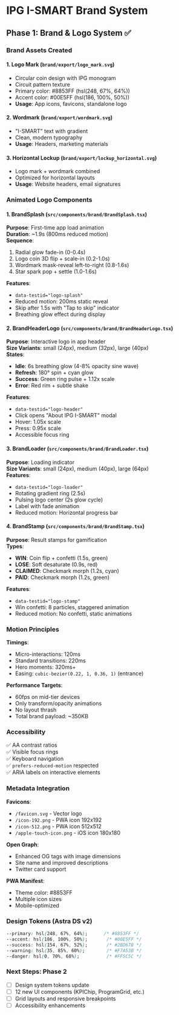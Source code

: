 # IPG I-SMART Brand System

## Phase 1: Brand & Logo System ✅

### Brand Assets Created

#### 1. Logo Mark (`brand/export/logo_mark.svg`)
- Circular coin design with IPG monogram
- Circuit pattern texture
- Primary color: #8853FF (hsl(248, 67%, 64%))
- Accent color: #00E5FF (hsl(186, 100%, 50%))
- **Usage**: App icons, favicons, standalone logo

#### 2. Wordmark (`brand/export/wordmark.svg`)
- "I-SMART" text with gradient
- Clean, modern typography
- **Usage**: Headers, marketing materials

#### 3. Horizontal Lockup (`brand/export/lockup_horizontal.svg`)
- Logo mark + wordmark combined
- Optimized for horizontal layouts
- **Usage**: Website headers, email signatures

### Animated Logo Components

#### 1. BrandSplash (`src/components/brand/BrandSplash.tsx`)
**Purpose**: First-time app load animation  
**Duration**: ~1.9s (800ms reduced motion)  
**Sequence**:
1. Radial glow fade-in (0-0.4s)
2. Logo coin 3D flip + scale-in (0.2-1.0s)
3. Wordmark mask-reveal left-to-right (0.8-1.6s)
4. Star spark pop + settle (1.0-1.6s)

**Features**:
- `data-testid="logo-splash"`
- Reduced motion: 200ms static reveal
- Skip after 1.5s with "Tap to skip" indicator
- Breathing glow effect during display

#### 2. BrandHeaderLogo (`src/components/brand/BrandHeaderLogo.tsx`)
**Purpose**: Interactive logo in app header  
**Size Variants**: small (24px), medium (32px), large (40px)  
**States**:
- **Idle**: 6s breathing glow (4-8% opacity sine wave)
- **Refresh**: 180° spin + cyan glow
- **Success**: Green ring pulse + 1.12x scale
- **Error**: Red rim + subtle shake

**Features**:
- `data-testid="logo-header"`
- Click opens "About IPG I-SMART" modal
- Hover: 1.05x scale
- Press: 0.95x scale
- Accessible focus ring

#### 3. BrandLoader (`src/components/brand/BrandLoader.tsx`)
**Purpose**: Loading indicator  
**Size Variants**: small (24px), medium (40px), large (64px)  
**Features**:
- `data-testid="logo-loader"`
- Rotating gradient ring (2.5s)
- Pulsing logo center (2s glow cycle)
- Label with fade animation
- Reduced motion: Horizontal progress bar

#### 4. BrandStamp (`src/components/brand/BrandStamp.tsx`)
**Purpose**: Result stamps for gamification  
**Types**: 
- **WIN**: Coin flip + confetti (1.5s, green)
- **LOSE**: Soft desaturate (0.9s, red)
- **CLAIMED**: Checkmark morph (1.2s, cyan)
- **PAID**: Checkmark morph (1.2s, green)

**Features**:
- `data-testid="logo-stamp"`
- Win confetti: 8 particles, staggered animation
- Reduced motion: No confetti, static animations

### Motion Principles

**Timings**:
- Micro-interactions: 120ms
- Standard transitions: 220ms
- Hero moments: 320ms+
- Easing: `cubic-bezier(0.22, 1, 0.36, 1)` (entrance)

**Performance Targets**:
- 60fps on mid-tier devices
- Only transform/opacity animations
- No layout thrash
- Total brand payload: ~350KB

### Accessibility

✅ AA contrast ratios  
✅ Visible focus rings  
✅ Keyboard navigation  
✅ `prefers-reduced-motion` respected  
✅ ARIA labels on interactive elements  

### Metadata Integration

**Favicons**:
- `/favicon.svg` - Vector logo
- `/icon-192.png` - PWA icon 192x192
- `/icon-512.png` - PWA icon 512x512
- `/apple-touch-icon.png` - iOS icon 180x180

**Open Graph**:
- Enhanced OG tags with image dimensions
- Site name and improved descriptions
- Twitter card support

**PWA Manifest**:
- Theme color: #8853FF
- Multiple icon sizes
- Mobile-optimized

### Design Tokens (Astra DS v2)

```css
--primary: hsl(248, 67%, 64%);      /* #8853FF */
--accent: hsl(186, 100%, 50%);       /* #00E5FF */
--success: hsl(154, 67%, 52%);       /* #2BD67B */
--warning: hsl(35, 85%, 60%);        /* #F7A53B */
--danger: hsl(0, 70%, 68%);          /* #FF5C5C */
```

### Next Steps: Phase 2

- [ ] Design system tokens update
- [ ] 12 new UI components (KPIChip, ProgramGrid, etc.)
- [ ] Grid layouts and responsive breakpoints
- [ ] Accessibility enhancements

